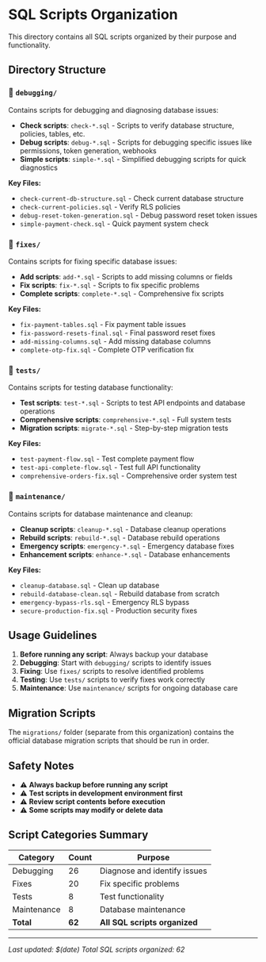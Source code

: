 # SQL Scripts Organization

This directory contains all SQL scripts organized by their purpose and functionality.

## Directory Structure

### 📁 `debugging/`
Contains scripts for debugging and diagnosing database issues:
- **Check scripts**: `check-*.sql` - Scripts to verify database structure, policies, tables, etc.
- **Debug scripts**: `debug-*.sql` - Scripts for debugging specific issues like permissions, token generation, webhooks
- **Simple scripts**: `simple-*.sql` - Simplified debugging scripts for quick diagnostics

**Key Files:**
- `check-current-db-structure.sql` - Check current database structure
- `check-current-policies.sql` - Verify RLS policies
- `debug-reset-token-generation.sql` - Debug password reset token issues
- `simple-payment-check.sql` - Quick payment system check

### 📁 `fixes/`
Contains scripts for fixing specific database issues:
- **Add scripts**: `add-*.sql` - Scripts to add missing columns or fields
- **Fix scripts**: `fix-*.sql` - Scripts to fix specific problems
- **Complete scripts**: `complete-*.sql` - Comprehensive fix scripts

**Key Files:**
- `fix-payment-tables.sql` - Fix payment table issues
- `fix-password-resets-final.sql` - Final password reset fixes
- `add-missing-columns.sql` - Add missing database columns
- `complete-otp-fix.sql` - Complete OTP verification fix

### 📁 `tests/`
Contains scripts for testing database functionality:
- **Test scripts**: `test-*.sql` - Scripts to test API endpoints and database operations
- **Comprehensive scripts**: `comprehensive-*.sql` - Full system tests
- **Migration scripts**: `migrate-*.sql` - Step-by-step migration tests

**Key Files:**
- `test-payment-flow.sql` - Test complete payment flow
- `test-api-complete-flow.sql` - Test full API functionality
- `comprehensive-orders-fix.sql` - Comprehensive order system test

### 📁 `maintenance/`
Contains scripts for database maintenance and cleanup:
- **Cleanup scripts**: `cleanup-*.sql` - Database cleanup operations
- **Rebuild scripts**: `rebuild-*.sql` - Database rebuild operations
- **Emergency scripts**: `emergency-*.sql` - Emergency database fixes
- **Enhancement scripts**: `enhance-*.sql` - Database enhancements

**Key Files:**
- `cleanup-database.sql` - Clean up database
- `rebuild-database-clean.sql` - Rebuild database from scratch
- `emergency-bypass-rls.sql` - Emergency RLS bypass
- `secure-production-fix.sql` - Production security fixes

## Usage Guidelines

1. **Before running any script**: Always backup your database
2. **Debugging**: Start with `debugging/` scripts to identify issues
3. **Fixing**: Use `fixes/` scripts to resolve identified problems
4. **Testing**: Use `tests/` scripts to verify fixes work correctly
5. **Maintenance**: Use `maintenance/` scripts for ongoing database care

## Migration Scripts

The `migrations/` folder (separate from this organization) contains the official database migration scripts that should be run in order.

## Safety Notes

- ⚠️ **Always backup before running any script**
- ⚠️ **Test scripts in development environment first**
- ⚠️ **Review script contents before execution**
- ⚠️ **Some scripts may modify or delete data**

## Script Categories Summary

| Category | Count | Purpose |
|----------|-------|---------|
| Debugging | 26 | Diagnose and identify issues |
| Fixes | 20 | Fix specific problems |
| Tests | 8 | Test functionality |
| Maintenance | 8 | Database maintenance |
| **Total** | **62** | **All SQL scripts organized** |

---

*Last updated: $(date)*
*Total SQL scripts organized: 62*
